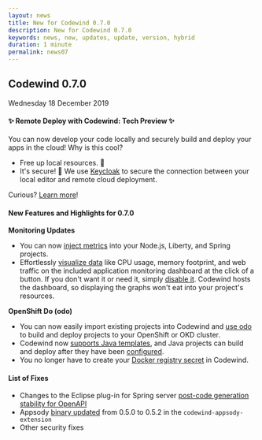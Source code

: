 ```yaml
---
layout: news
title: New for Codewind 0.7.0
description: New for Codewind 0.7.0
keywords: news, new, updates, update, version, hybrid
duration: 1 minute
permalink: news07
---
```


## Codewind 0.7.0
Wednesday 18 December 2019

#### ✨ Remote Deploy with Codewind: Tech Preview ✨

You can now develop your code locally and securely build and deploy your apps in the cloud! Why is this cool?
- Free up local resources. 👏
- It's secure! 🔐 We use [Keycloak](https://keycloak.org/) to secure the connection between your local editor and remote cloud deployment.

Curious? [Learn more](remoteoverview.html)!

#### New Features and Highlights for 0.7.0

**Monitoring Updates**
- You can now [inject metrics](https://github.com/codewind-resources/design-documentation/blob/master/codewindServer/metricsInjection.md) into your Node.js, Liberty, and Spring projects. 
- Effortlessly [visualize data](https://github.com/eclipse/codewind/issues/977) like CPU usage, memory footprint, and web traffic on the included application monitoring dashboard at the click of a button. If you don't want it or need it, simply [disable it](https://github.com/eclipse/codewind/issues/1290). Codewind hosts the dashboard, so displaying the graphs won't eat into your project's resources.

**OpenShift Do (odo)**
- You can now easily import existing projects into Codewind and [use odo](https://github.com/eclipse/codewind/issues/1115) to build and deploy projects to your OpenShift or OKD cluster.
- Codewind now [supports Java templates](https://github.com/eclipse/codewind/issues/450), and Java projects can build and deploy after they have been [configured](mdt-che-odo-support.html).
- You no longer have to create your [Docker registry secret](https://github.com/eclipse/codewind/issues/665) in Codewind.

#### List of Fixes
- Changes to the Eclipse plug-in for Spring server [post-code generation stability for OpenAPI](https://github.com/eclipse/codewind/issues/1116)
- Appsody [binary updated](https://github.com/eclipse/codewind-docs/pull/267) from 0.5.0 to 0.5.2 in the `codewind-appsody-extension`
- Other security fixes